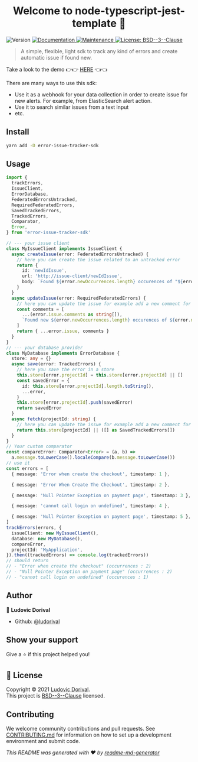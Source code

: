 <h1 align="center">Welcome to node-typescript-jest-template 👋</h1>
<p>
  <img alt="Version" src="https://img.shields.io/badge/version-0.0.1-blue.svg?cacheSeconds=2592000" />
  <a href="https://github.com/ludorival/node-typescript-jest-template#readme" target="_blank">
    <img alt="Documentation" src="https://img.shields.io/badge/documentation-yes-brightgreen.svg" />
  </a>
  <a href="https://github.com/ludorival/node-typescript-jest-template/graphs/commit-activity" target="_blank">
    <img alt="Maintenance" src="https://img.shields.io/badge/Maintained%3F-yes-green.svg" />
  </a>
  <a href="https://github.com/ludorival/node-typescript-jest-template/blob/master/LICENSE" target="_blank">
    <img alt="License: BSD--3--Clause" src="https://img.shields.io/github/license/ludorival/node-typescript-jest-template" />
  </a>
</p>

> A simple, flexible, light sdk to track any kind of errors and create automatic issue if found new.

Take a look to the demo 👉👉 [HERE](https://ludorival.github.io/demo-error-issue-tracker/) 👈👈

There are many ways to use this sdk:

- Use it as a webhook for your data collection in order to create issue for new alerts. For example, from ElasticSearch alert action.
- Use it to search similar issues from a text input
- etc.

## Install

```sh
yarn add -D error-issue-tracker-sdk
```

## Usage

```ts
import {
  trackErrors,
  IssueClient,
  ErrorDatabase,
  FederatedErrorsUntracked,
  RequiredFederatedErrors,
  SavedTrackedErrors,
  TrackedErrors,
  Comparator,
  Error,
} from 'error-issue-tracker-sdk'

// --- your issue client
class MyIssueClient implements IssueClient {
  async createIssue(error: FederatedErrorsUntracked) {
    // here you can create the issue related to an untracked error
    return {
      id: 'newIdIssue',
      url: 'http://issue-client/newIdIssue',
      body: `Found ${error.newOccurrences.length} occurences of "${error.name}"`,
    }
  }
  async updateIssue(error: RequiredFederatedErrors) {
    // here you can update the issue for example add a new comment for new occurences
    const comments = [
      ...(error.issue.comments as string[]),
      `Found new ${error.newOccurrences.length} occurences of ${error.name}`,
    ]
    return { ...error.issue, comments }
  }
}
// --- your database provider
class MyDatabase implements ErrorDatabase {
  store: any = {}
  async save(error: TrackedErrors) {
    // here you save the error in a store
    this.store[error.projectId] = this.store[error.projectId] || []
    const savedError = {
      id: this.store[error.projectId].length.toString(),
      ...error,
    }
    this.store[error.projectId].push(savedError)
    return savedError
  }
  async fetch(projectId: string) {
    // here you can update the issue for example add a new comment for new occurences
    return this.store[projectId] || ([] as SavedTrackedErrors[])
  }
}
// Your custom comparator
const compareError: Comparator<Error> = (a, b) =>
  a.message.toLowerCase().localeCompare(b.message.toLowerCase())
// use it
const errors = [
  { message: 'Error when create the checkout', timestamp: 1 },

  { message: 'Error When Create The Checkout', timestamp: 2 },

  { message: 'Null Pointer Exception on payment page', timestamp: 3 },

  { message: 'cannot call login on undefined', timestamp: 4 },

  { message: 'Null Pointer Exception on payment page', timestamp: 5 },
]
trackErrors(errors, {
  issueClient: new MyIssueClient(),
  database: new MyDatabase(),
  compareError,
  projectId: 'MyApplication',
}).then((trackedErrors) => console.log(trackedErrors))
// should return
// - "Error when create the checkout" (occurrences : 2)
// - "Null Pointer Exception on payment page" (occurrences : 2)
// - "cannot call login on undefined" (occurences : 1)
```

## Author

👤 **Ludovic Dorival**

- Github: [@ludorival](https://github.com/ludorival)

## Show your support

Give a ⭐️ if this project helped you!

## 📝 License

Copyright © 2021 [Ludovic Dorival](https://github.com/ludorival).<br />
This project is [BSD--3--Clause](https://github.com/ludorival/error-issue-tracker/blob/master/LICENSE) licensed.

## Contributing

We welcome community contributions and pull requests. See [CONTRIBUTING.md](CONTRIBUTIONS.md) for information on how to set up a development environment and submit code.

_This README was generated with ❤️ by [readme-md-generator](https://github.com/kefranabg/readme-md-generator)_
